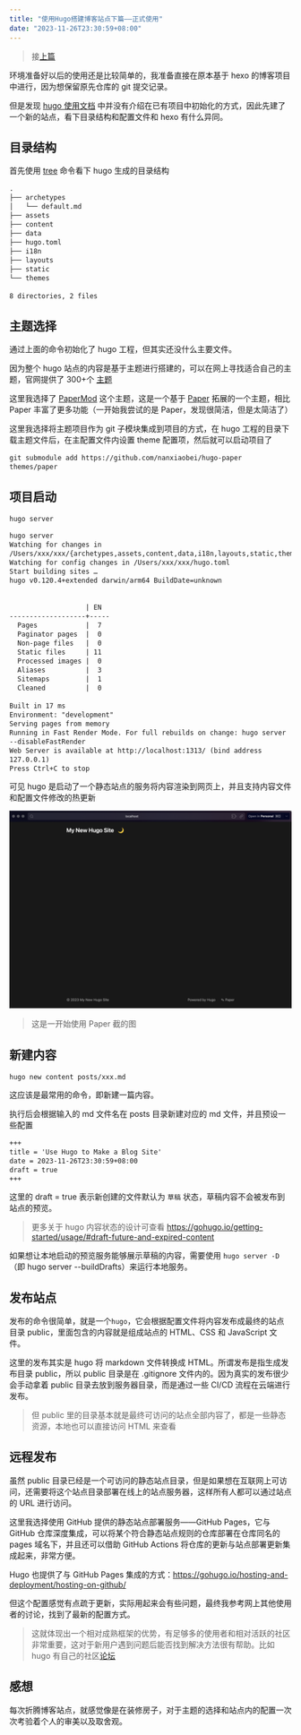 ```yaml
---
title: "使用Hugo搭建博客站点下篇——正式使用"
date: "2023-11-26T23:30:59+08:00"
---
```


> 接[上篇](../2023-11-26-hugo-blog-1)

环境准备好以后的使用还是比较简单的，我准备直接在原本基于 hexo 的博客项目中进行，因为想保留原先仓库的 git 提交记录。

但是发现 [hugo 使用文档](https://gohugo.io/getting-started/quick-start/#create-a-site) 中并没有介绍在已有项目中初始化的方式，因此先建了一个新的站点，看下目录结构和配置文件和 hexo 有什么异同。

## 目录结构

首先使用 [tree](https://www.geeksforgeeks.org/tree-command-unixlinux/) 命令看下 hugo 生成的目录结构

```
.
├── archetypes
│   └── default.md
├── assets
├── content
├── data
├── hugo.toml
├── i18n
├── layouts
├── static
└── themes

8 directories, 2 files
```

## 主题选择

通过上面的命令初始化了 hugo 工程，但其实还没什么主要文件。

因为整个 hugo 站点的内容是基于主题进行搭建的，可以在网上寻找适合自己的主题，官网提供了 300+个 [主题](https://themes.gohugo.io/)

这里我选择了 [PaperMod](https://github.com/adityatelange/hugo-PaperMod/) 这个主题，这是一个基于 [Paper](https://github.com/nanxiaobei/hugo-paper) 拓展的一个主题，相比 Paper 丰富了更多功能（一开始我尝试的是 Paper，发现很简洁，但是太简洁了）

这里我选择将主题项目作为 git 子模块集成到项目的方式，在 hugo 工程的目录下载主题文件后，在主配置文件内设置 theme 配置项，然后就可以启动项目了

```
git submodule add https://github.com/nanxiaobei/hugo-paper themes/paper
```

## 项目启动

```
hugo server
```

```
hugo server
Watching for changes in /Users/xxx/xxx/{archetypes,assets,content,data,i18n,layouts,static,themes}
Watching for config changes in /Users/xxx/xxx/hugo.toml
Start building sites …
hugo v0.120.4+extended darwin/arm64 BuildDate=unknown


                   | EN
-------------------+-----
  Pages            |  7
  Paginator pages  |  0
  Non-page files   |  0
  Static files     | 11
  Processed images |  0
  Aliases          |  3
  Sitemaps         |  1
  Cleaned          |  0

Built in 17 ms
Environment: "development"
Serving pages from memory
Running in Fast Render Mode. For full rebuilds on change: hugo server --disableFastRender
Web Server is available at http://localhost:1313/ (bind address 127.0.0.1)
Press Ctrl+C to stop

```

可见 hugo 是启动了一个静态站点的服务将内容渲染到网页上，并且支持内容文件和配置文件修改的热更新

![](paper-theme@2x.png)

> 这是一开始使用 Paper 截的图

## 新建内容

```
hugo new content posts/xxx.md
```

这应该是最常用的命令，即新建一篇内容。

执行后会根据输入的 md 文件名在 posts 目录新建对应的 md 文件，并且预设一些配置

```
+++
title = 'Use Hugo to Make a Blog Site'
date = 2023-11-26T23:30:59+08:00
draft = true
+++
```

这里的 draft = true 表示新创建的文件默认为 `草稿` 状态，草稿内容不会被发布到站点的预览。

> 更多关于 hugo 内容状态的设计可查看 https://gohugo.io/getting-started/usage/#draft-future-and-expired-content

如果想让本地启动的预览服务能够展示草稿的内容，需要使用 `hugo server -D`（即 hugo server --buildDrafts）来运行本地服务。

## 发布站点

发布的命令很简单，就是一个`hugo`，它会根据配置文件将内容发布成最终的站点目录 public，里面包含的内容就是组成站点的 HTML、CSS 和 JavaScript 文件。

这里的发布其实是 hugo 将 markdown 文件转换成 HTML。所谓发布是指生成发布目录 public，所以 public 目录是在 .gitignore 文件内的。因为真实的发布很少会手动拿着 public 目录去放到服务器目录，而是通过一些 CI/CD 流程在云端进行发布。

> 但 public 里的目录基本就是最终可访问的站点全部内容了，都是一些静态资源，本地也可以直接访问 HTML 来查看

## 远程发布

虽然 public 目录已经是一个可访问的静态站点目录，但是如果想在互联网上可访问，还需要将这个站点目录部署在线上的站点服务器，这样所有人都可以通过站点的 URL 进行访问。

这里我选择使用 GitHub 提供的静态站点部署服务——GitHub Pages，它与 GitHub 仓库深度集成，可以将某个符合静态站点规则的仓库部署在仓库同名的 pages 域名下，并且还可以借助 GitHub Actions 将仓库的更新与站点部署更新集成起来，非常方便。

Hugo 也提供了与 GitHub Pages 集成的方式：https://gohugo.io/hosting-and-deployment/hosting-on-github/

但这个配置感觉有点疏于更新，实际用起来会有些问题，最终我参考网上其他使用者的讨论，找到了最新的配置方式。

> 这就体现出一个相对成熟框架的优势，有足够多的使用者和相对活跃的社区非常重要，这对于新用户遇到问题后能否找到解决方法很有帮助。比如 hugo 有自己的社区[论坛](https://discourse.gohugo.io/)

## 感想

每次折腾博客站点，就感觉像是在装修房子，对于主题的选择和站点内的配置一次次考验着个人的审美以及取舍观。
